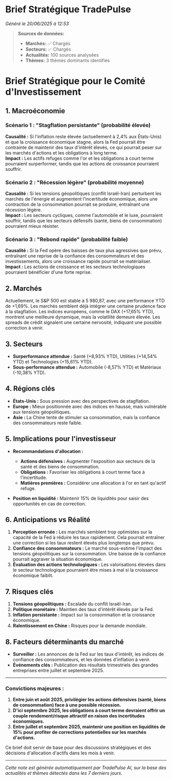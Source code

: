 # Brief Stratégique TradePulse

*Généré le 20/06/2025 à 12:53*

> **Sources de données:**
> - **Marchés:** ✅ Chargés
> - **Secteurs:** ✅ Chargés
> - **Actualités:** 100 sources analysées
> - **Thèmes:** 3 thèmes dominants identifiés

# Brief Stratégique pour le Comité d'Investissement

## 1. Macroéconomie

### Scénario 1 : "Stagflation persistante" (probabilité élevée)
**Causalité :** Si l'inflation reste élevée (actuellement à 2,4% aux États-Unis) et que la croissance économique stagne, alors la Fed pourrait être contrainte de maintenir des taux d'intérêt élevés, ce qui pourrait peser sur les marchés d'actions et les obligations à long terme.  
**Impact :** Les actifs refuges comme l'or et les obligations à court terme pourraient surperformer, tandis que les actions de croissance pourraient souffrir.

### Scénario 2 : "Récession légère" (probabilité moyenne)
**Causalité :** Si les tensions géopolitiques (conflit Israël-Iran) perturbent les marchés de l'énergie et augmentent l'incertitude économique, alors une contraction de la consommation pourrait se produire, entraînant une récession légère.  
**Impact :** Les secteurs cycliques, comme l'automobile et le luxe, pourraient souffrir, tandis que les secteurs défensifs (santé, biens de consommation) pourraient mieux résister.

### Scénario 3 : "Rebond rapide" (probabilité faible)
**Causalité :** Si la Fed opère des baisses de taux plus agressives que prévu, entraînant une reprise de la confiance des consommateurs et des investissements, alors une croissance rapide pourrait se matérialiser.  
**Impact :** Les actions de croissance et les secteurs technologiques pourraient bénéficier d'une forte reprise.

## 2. Marchés
Actuellement, le S&P 500 est stable à 5 980,87, avec une performance YTD de +1,69%. Les marchés semblent déjà intégrer une certaine prudence face à la stagflation. Les indices européens, comme le DAX (+17,65% YTD), montrent une meilleure dynamique, mais la volatilité demeure élevée. Les spreads de crédit signalent une certaine nervosité, indiquant une possible correction à venir.

## 3. Secteurs
- **Surperformance attendue :** Santé (+8,93% YTD), Utilities (+14,54% YTD) et Technologies (+15,61% YTD).
- **Sous-performance attendue :** Automobile (-8,57% YTD) et Matériaux (-10,38% YTD).

## 4. Régions clés
- **États-Unis :** Sous pression avec des perspectives de stagflation.
- **Europe :** Mieux positionnée avec des indices en hausse, mais vulnérable aux tensions géopolitiques.
- **Asie :** La Chine tente de stimuler sa consommation, mais la confiance des consommateurs reste faible.

## 5. Implications pour l'investisseur
- **Recommandations d'allocation :**
  - **Actions défensives :** Augmenter l'exposition aux secteurs de la santé et des biens de consommation.
  - **Obligations :** Favoriser les obligations à court terme face à l'incertitude.
  - **Matières premières :** Considérer une allocation à l'or en tant qu'actif refuge.
  
- **Position en liquidité :** Maintenir 15% de liquidités pour saisir des opportunités en cas de correction.

## 6. Anticipations vs Réalité
1. **Perception erronée :** Les marchés semblent trop optimistes sur la capacité de la Fed à réduire les taux rapidement. Cela pourrait entraîner une correction si les taux restent élevés plus longtemps que prévu.
2. **Confiance des consommateurs :** Le marché sous-estime l'impact des tensions géopolitiques sur la consommation. Une baisse de la confiance pourrait aggraver la situation économique.
3. **Évaluation des actions technologiques :** Les valorisations élevées dans le secteur technologique pourraient être mises à mal si la croissance économique faiblit.

## 7. Risques clés
1. **Tensions géopolitiques :** Escalade du conflit Israël-Iran.
2. **Politique monétaire :** Maintien des taux d'intérêt élevés par la Fed.
3. **Inflation persistante :** Impact sur la consommation et la croissance économique.
4. **Ralentissement en Chine :** Risques pour la demande mondiale.

## 8. Facteurs déterminants du marché
- **Surveiller :** Les annonces de la Fed sur les taux d'intérêt, les indices de confiance des consommateurs, et les données d'inflation à venir.
- **Événements clés :** Publication des résultats trimestriels des grandes entreprises entre juillet et septembre 2025.

---

### Convictions majeures :
1. **Entre juin et août 2025, privilégier les actions défensives (santé, biens de consommation) face à une possible récession.**
2. **D'ici septembre 2025, les obligations à court terme devraient offrir un couple rendement/risque attractif en raison des incertitudes économiques.**
3. **Entre juillet et septembre 2025, maintenir une position en liquidités de 15% pour profiter de corrections potentielles sur les marchés d'actions.** 

Ce brief doit servir de base pour des discussions stratégiques et des décisions d'allocation d'actifs dans les mois à venir.

---

*Cette note est générée automatiquement par TradePulse AI, sur la base des actualités et thèmes détectés dans les 7 derniers jours.*
